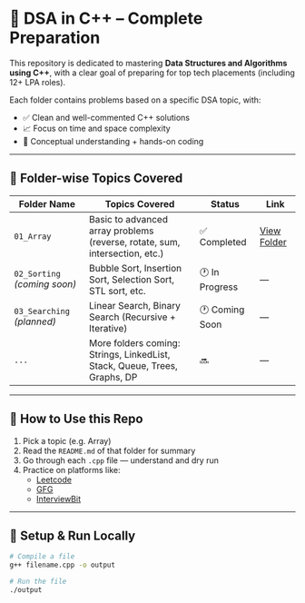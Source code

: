 # 📘 DSA in C++ – Complete Preparation

This repository is dedicated to mastering **Data Structures and Algorithms using C++**, with a clear goal of preparing for top tech placements (including 12+ LPA roles).

Each folder contains problems based on a specific DSA topic, with:
- ✅ Clean and well-commented C++ solutions
- 📈 Focus on time and space complexity
- 🧠 Conceptual understanding + hands-on coding

---

## 📂 Folder-wise Topics Covered

| Folder Name      | Topics Covered | Status | Link |
|------------------|----------------|--------|------|
| `01_Array`        | Basic to advanced array problems (reverse, rotate, sum, intersection, etc.) | ✅ Completed | [View Folder](./01_Array/README.md) |
| `02_Sorting` *(coming soon)* | Bubble Sort, Insertion Sort, Selection Sort, STL sort, etc. | 🕐 In Progress | — |
| `03_Searching` *(planned)* | Linear Search, Binary Search (Recursive + Iterative) | 🕐 Coming Soon | — |
| `...`            | More folders coming: Strings, LinkedList, Stack, Queue, Trees, Graphs, DP | 🔜 | — |

---

## 🧠 How to Use this Repo

1. Pick a topic (e.g. Array)
2. Read the `README.md` of that folder for summary
3. Go through each `.cpp` file — understand and dry run
4. Practice on platforms like:
   - [Leetcode](https://leetcode.com/u/j0U4pNczEM/)
   - [GFG](https://geeksforgeeks.org)
   - [InterviewBit](https://interviewbit.com)

---

## 🚀 Setup & Run Locally

```bash
# Compile a file
g++ filename.cpp -o output

# Run the file
./output
